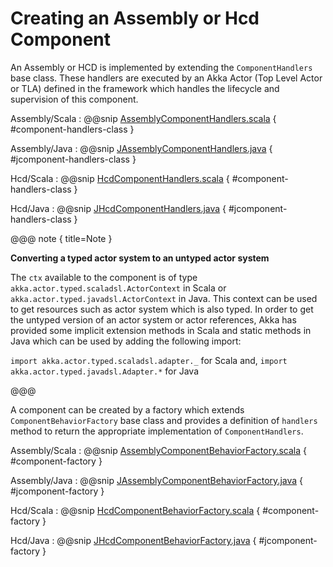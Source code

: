 # Creating an Assembly or Hcd Component

An Assembly or HCD is implemented by extending the `ComponentHandlers` base class. These handlers are executed by an Akka Actor (Top Level Actor or TLA)
defined in the framework which handles the lifecycle and supervision of this component.

Assembly/Scala
:   @@snip [AssemblyComponentHandlers.scala](../../../../examples/src/main/scala/example/framework/components/assembly/AssemblyComponentHandlers.scala) { #component-handlers-class }

Assembly/Java
:   @@snip [JAssemblyComponentHandlers.java](../../../../examples/src/main/java/example/framework/components/assembly/JAssemblyComponentHandlers.java) { #jcomponent-handlers-class }

Hcd/Scala
:   @@snip [HcdComponentHandlers.scala](../../../../examples/src/main/scala/example/framework/components/hcd/HcdComponentHandlers.scala) { #component-handlers-class }

Hcd/Java
:   @@snip [JHcdComponentHandlers.java](../../../../examples/src/main/java/example/framework/components/hcd/JHcdComponentHandlers.java) { #jcomponent-handlers-class }

@@@ note { title=Note }

**Converting a typed actor system to an untyped actor system** 

The `ctx` available to the component is of type `akka.actor.typed.scaladsl.ActorContext` in Scala or `akka.actor.typed.javadsl.ActorContext` 
in Java. This context can be used to get resources such as actor system which is also typed. In order to get the untyped 
version of an actor system or actor references, Akka has  provided some implicit extension methods in Scala and static
methods in Java which can be used by adding the following import: 

`import akka.actor.typed.scaladsl.adapter._`  for Scala and,
`import akka.actor.typed.javadsl.Adapter.*` for Java

@@@

A component can be created by a factory which extends `ComponentBehaviorFactory` base class and provides a definition of `handlers` method to return the appropriate implementation of `ComponentHandlers`.

Assembly/Scala
:   @@snip [AssemblyComponentBehaviorFactory.scala](../../../../examples/src/main/scala/example/framework/components/assembly/AssemblyComponentBehaviorFactory.scala) { #component-factory }

Assembly/Java
:   @@snip [JAssemblyComponentBehaviorFactory.java](../../../../examples/src/main/java/example/framework/components/assembly/JAssemblyComponentBehaviorFactory.java) { #jcomponent-factory }

Hcd/Scala
:   @@snip [HcdComponentBehaviorFactory.scala](../../../../examples/src/main/scala/example/framework/components/hcd/HcdComponentBehaviorFactory.scala) { #component-factory }

Hcd/Java
:   @@snip [JHcdComponentBehaviorFactory.java](../../../../examples/src/main/java/example/framework/components/hcd/JHcdComponentBehaviorFactory.java) { #jcomponent-factory }